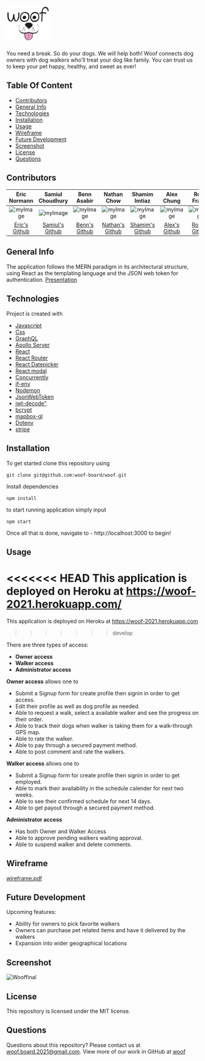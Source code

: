 # <img src="client/public/images/woof-logo.svg" height="90" alt="Woof" title="Woof">


You need a break. So do your dogs. We will help both! Woof connects dog owners with dog walkers who’ll treat your dog like family. You can trust us to keep your pet happy, healthy, and sweet as ever!

## Table Of Content
* [Contributors](#contributors)
* [General Info](#general-info)
* [Technologies](#technologies)
* [Installation](#installation)
* [Usage](#usage)
* [Wireframe](#wireframe)
* [Future Development](#future-development)
* [Screenshot](#screenshot)
* [License](#license)
* [Questions](#questions)

## Contributors
|Eric Normann|Samiul Choudhury|Benn Asabir|Nathan Chow|Shamim Imtiaz|Alex Chung|Rose Franis|Brian Wang|
|:---:|:---:|:---:|:---:|:---:|:---:|:---:|:---:|
|![myImage](https://ca.slack-edge.com/T01EXTZCZ44-U01FFJX35EH-8853f39f557f-512)|![myImage](https://avatars.githubusercontent.com/u/3344833?s=460&u=46efd9bd90904237b452dbaefdb03a57156ef84b&v=4)|![myImage](https://ca.slack-edge.com/T01EXTZCZ44-U01FR9XTTN0-9995038c9f3b-512)|![myImage](https://ca.slack-edge.com/T01EXTZCZ44-U01FGC3DAN7-41377ad60b24-512)|![myImage](https://ca.slack-edge.com/T01EXTZCZ44-U01F9AY18T0-ad94549a1f86-512)|![myImage](https://ca.slack-edge.com/T01EXTZCZ44-U01FX6ZRAD7-390208b29630-512)|![myImage](https://avatars.githubusercontent.com/u/32376285?v=4)|![myImage](https://ca.slack-edge.com/T01EXTZCZ44-U01FNARJKGU-eb0d40e6e9f7-512)
|<a href="https://github.com/e-p-n" target="_blank">Eric's Github</a>| <a href="https://github.com/samiul1988"> Samiul's Github</a>|<a href="https://github.com/BennAsabir">Benn's Github</a>|<a href="https://github.com/nchow18">Nathan's Github</a>|<a href="https://github.com/shamimimtiaz">Shamim's Github|<a href="https://github.com/AChung92">Alex's Github|<a href="https://github.com/rosefrancis-tech">Rose's Github|<a href="https://github.com/BrianCKWang">Brian's Github|""|


## General Info
The application follows the MERN paradigm in its architectural structure, using React as the templating language and the JSON web token for authentication.
[Presentation](client/public/images/Woof.pdf)

## Technologies
Project is created with 
* [Javascript](https://www.javascript.com/)
* [Css](https://developer.mozilla.org/en-US/docs/Web/CSS)
* [GraphQL](https://graphql.org/)
* [Apollo Server](https://www.apollographql.com/docs/apollo-server/)
* [React](https://reactjs.org/)
* [React Router](https://reactrouter.com/)
* [React Datepicker](https://www.npmjs.com/package/react-datepicker)
* [React modal](https://www.npmjs.com/package/react-modal)
* [Concurrently](https://www.npmjs.com/package/concurrently)
* [if-env](https://www.npmjs.com/package/if-env)
* [Nodemon](https://www.npmjs.com/package/nodemon)
* [JsonWebToken](https://www.npmjs.com/package/jsonwebtoken)
* [jwt-decode"](https://jwt.io/)
* [bcrypt](https://www.npmjs.com/package/bcrypt)
* [mapbox-gl](https://www.mapbox.com/mapbox-gljs)
* [Dotenv](https://www.npmjs.com/package/dotenv)
* [stripe](https://stripe.com/)

## Installation
To get started clone this repository using 
```terminal
git clone git@github.com:woof-board/woof.git
```
Install dependencies 
```terminal
npm install
```
to start running application simply input 
```terminal
npm start
```
Once all that is done, navigate to - http://localhost:3000 to begin!


## Usage
<<<<<<< HEAD
This application is deployed on Heroku at https://woof-2021.herokuapp.com/
=======
This application is deployed on Heroku at https://woof-2021.herokuapp.com
>>>>>>> develop

There are three types of access:
* **Owner access**
* **Walker access**
* **Administrator access**

**Owner access** allows one to 
* Submit a Signup form for create profile then signin in order to get access. 
* Edit their profile as well as dog profile as needed.
* Able to request a walk, select a available walker and see the progress on their order.
* Able to track their dogs when walker is taking them for a walk-through GPS map.
* Able to rate the walker.
* Able to pay through a secured payment method.
* Able to post comment and rate the walkers.


**Walker access** allows one to 
* Submit a Signup form for create profile then signin in order to get employed. 
* Able to mark their availability in the schedule calender for next two weeks.
* Able to see their confirmed schedule for next 14 days.
* Able to get payout through a secured payment method.


**Administrator access** 
* Has both Owner and Walker Access
* Able to approve pending walkers waiting approval.
* Able to suspend walker and delete comments.

## Wireframe
[wireframe.pdf](https://github.com/woof-board/woof/files/6524517/wireframe.pdf)

## Future Development
Upcoming features:
* Ability for owners to pick favorite walkers
* Owners can purchase pet related items and have it delivered by the walkers
* Expansion into wider geographical locations


## Screenshot
![Wooffinal](https://user-images.githubusercontent.com/75001492/119274358-79c43380-bbdd-11eb-8f54-9f1eeb1952e8.JPG)

## License
This repository is licensed under the MIT license.

## Questions
Questions about this repository? Please contact us at [woof.board.2021@gmail.com](mailto:woof.board.2021@gmail.com). View more of our work in GitHub at [woof](https://github.com/woof-board/woof) 